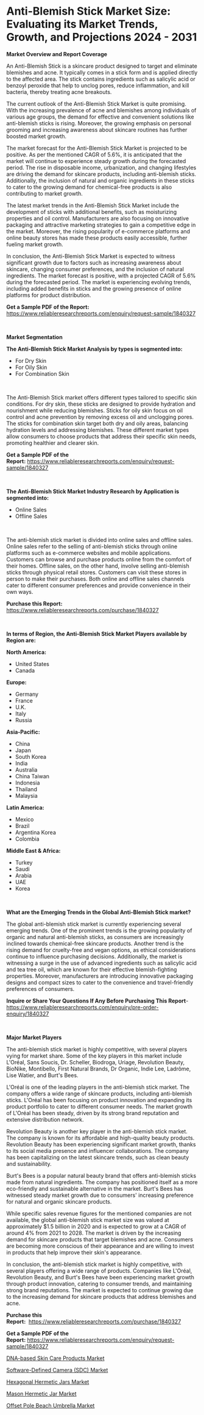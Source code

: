<p><h1>Anti-Blemish Stick Market Size: Evaluating its Market Trends, Growth, and Projections 2024 - 2031</h1></p><p><strong>Market Overview and Report Coverage</strong></p>
<p><p>An Anti-Blemish Stick is a skincare product designed to target and eliminate blemishes and acne. It typically comes in a stick form and is applied directly to the affected area. The stick contains ingredients such as salicylic acid or benzoyl peroxide that help to unclog pores, reduce inflammation, and kill bacteria, thereby treating acne breakouts.</p><p>The current outlook of the Anti-Blemish Stick Market is quite promising. With the increasing prevalence of acne and blemishes among individuals of various age groups, the demand for effective and convenient solutions like anti-blemish sticks is rising. Moreover, the growing emphasis on personal grooming and increasing awareness about skincare routines has further boosted market growth.</p><p>The market forecast for the Anti-Blemish Stick Market is projected to be positive. As per the mentioned CAGR of 5.6%, it is anticipated that the market will continue to experience steady growth during the forecasted period. The rise in disposable income, urbanization, and changing lifestyles are driving the demand for skincare products, including anti-blemish sticks. Additionally, the inclusion of natural and organic ingredients in these sticks to cater to the growing demand for chemical-free products is also contributing to market growth.</p><p>The latest market trends in the Anti-Blemish Stick Market include the development of sticks with additional benefits, such as moisturizing properties and oil control. Manufacturers are also focusing on innovative packaging and attractive marketing strategies to gain a competitive edge in the market. Moreover, the rising popularity of e-commerce platforms and online beauty stores has made these products easily accessible, further fueling market growth.</p><p>In conclusion, the Anti-Blemish Stick Market is expected to witness significant growth due to factors such as increasing awareness about skincare, changing consumer preferences, and the inclusion of natural ingredients. The market forecast is positive, with a projected CAGR of 5.6% during the forecasted period. The market is experiencing evolving trends, including added benefits in sticks and the growing presence of online platforms for product distribution.</p></p>
<p><strong>Get a Sample PDF of the Report:</strong> <a href="https://www.reliableresearchreports.com/enquiry/request-sample/1840327">https://www.reliableresearchreports.com/enquiry/request-sample/1840327</a></p>
<p>&nbsp;</p>
<p><strong>Market Segmentation</strong></p>
<p><strong>The Anti-Blemish Stick Market Analysis by types is segmented into:</strong></p>
<p><ul><li>For Dry Skin</li><li>For Oily Skin</li><li>For Combination Skin</li></ul></p>
<p>&nbsp;</p>
<p><p>The Anti-Blemish Stick market offers different types tailored to specific skin conditions. For dry skin, these sticks are designed to provide hydration and nourishment while reducing blemishes. Sticks for oily skin focus on oil control and acne prevention by removing excess oil and unclogging pores. The sticks for combination skin target both dry and oily areas, balancing hydration levels and addressing blemishes. These different market types allow consumers to choose products that address their specific skin needs, promoting healthier and clearer skin.</p></p>
<p><strong>Get a Sample PDF of the Report:</strong>&nbsp;<a href="https://www.reliableresearchreports.com/enquiry/request-sample/1840327">https://www.reliableresearchreports.com/enquiry/request-sample/1840327</a></p>
<p>&nbsp;</p>
<p><strong>The Anti-Blemish Stick Market Industry Research by Application is segmented into:</strong></p>
<p><ul><li>Online Sales</li><li>Offline Sales</li></ul></p>
<p>&nbsp;</p>
<p><p>The anti-blemish stick market is divided into online sales and offline sales. Online sales refer to the selling of anti-blemish sticks through online platforms such as e-commerce websites and mobile applications. Customers can browse and purchase products online from the comfort of their homes. Offline sales, on the other hand, involve selling anti-blemish sticks through physical retail stores. Customers can visit these stores in person to make their purchases. Both online and offline sales channels cater to different consumer preferences and provide convenience in their own ways.</p></p>
<p><strong>Purchase this Report:</strong>&nbsp; <a href="https://www.reliableresearchreports.com/purchase/1840327">https://www.reliableresearchreports.com/purchase/1840327</a></p>
<p>&nbsp;</p>
<p><strong>In terms of Region, the Anti-Blemish Stick Market Players available by Region are:</strong></p>
<p>
    <p> <strong> North America: </strong>
        <ul>
            <li>United States</li>
            <li>Canada</li>
        </ul>
        </p> 
    <p> <strong> Europe: </strong>
        <ul>
            <li>Germany</li>
            <li>France</li>
            <li>U.K.</li>
            <li>Italy</li>
            <li>Russia</li>
        </ul>
        </p> 
    <p> <strong> Asia-Pacific: </strong>
        <ul>
            <li>China</li>
            <li>Japan</li>
            <li>South Korea</li>
            <li>India</li>
            <li>Australia</li>
            <li>China Taiwan</li>
            <li>Indonesia</li>
            <li>Thailand</li>
            <li>Malaysia</li>
        </ul>
        </p> 
    <p> <strong> Latin America: </strong>
        <ul>
            <li>Mexico</li>
            <li>Brazil</li>
            <li>Argentina Korea</li>
            <li>Colombia</li>
        </ul>
        </p> 
    <p> <strong> Middle East & Africa: </strong>
        <ul>
            <li>Turkey</li>
            <li>Saudi</li>
            <li>Arabia</li>
            <li>UAE</li>
            <li>Korea</li>
        </ul>
    </p>
    </p>
<p>&nbsp;</p>
<p><strong>What are the Emerging Trends in the Global Anti-Blemish Stick market?</strong></p>
<p><p>The global anti-blemish stick market is currently experiencing several emerging trends. One of the prominent trends is the growing popularity of organic and natural anti-blemish sticks, as consumers are increasingly inclined towards chemical-free skincare products. Another trend is the rising demand for cruelty-free and vegan options, as ethical considerations continue to influence purchasing decisions. Additionally, the market is witnessing a surge in the use of advanced ingredients such as salicylic acid and tea tree oil, which are known for their effective blemish-fighting properties. Moreover, manufacturers are introducing innovative packaging designs and compact sizes to cater to the convenience and travel-friendly preferences of consumers.</p></p>
<p><strong>Inquire or Share Your Questions If Any Before Purchasing This Report</strong>- <a href="https://www.reliableresearchreports.com/enquiry/pre-order-enquiry/1840327">https://www.reliableresearchreports.com/enquiry/pre-order-enquiry/1840327</a></p>
<p>&nbsp;</p>
<p><strong>Major Market Players</strong></p>
<p><p>The anti-blemish stick market is highly competitive, with several players vying for market share. Some of the key players in this market include L'Oréal, Sans Soucis, Dr. Scheller, Biodroga, Uriage, Revolution Beauty, BioNike, Montibello, First Natural Brands, Dr Organic, Indie Lee, Ladrôme, Lise Watier, and Burt's Bees. </p><p>L'Oréal is one of the leading players in the anti-blemish stick market. The company offers a wide range of skincare products, including anti-blemish sticks. L'Oréal has been focusing on product innovation and expanding its product portfolio to cater to different consumer needs. The market growth of L'Oréal has been steady, driven by its strong brand reputation and extensive distribution network.</p><p>Revolution Beauty is another key player in the anti-blemish stick market. The company is known for its affordable and high-quality beauty products. Revolution Beauty has been experiencing significant market growth, thanks to its social media presence and influencer collaborations. The company has been capitalizing on the latest skincare trends, such as clean beauty and sustainability.</p><p>Burt's Bees is a popular natural beauty brand that offers anti-blemish sticks made from natural ingredients. The company has positioned itself as a more eco-friendly and sustainable alternative in the market. Burt's Bees has witnessed steady market growth due to consumers' increasing preference for natural and organic skincare products.</p><p>While specific sales revenue figures for the mentioned companies are not available, the global anti-blemish stick market size was valued at approximately $1.5 billion in 2020 and is expected to grow at a CAGR of around 4% from 2021 to 2028. The market is driven by the increasing demand for skincare products that target blemishes and acne. Consumers are becoming more conscious of their appearance and are willing to invest in products that help improve their skin's appearance.</p><p>In conclusion, the anti-blemish stick market is highly competitive, with several players offering a wide range of products. Companies like L'Oréal, Revolution Beauty, and Burt's Bees have been experiencing market growth through product innovation, catering to consumer trends, and maintaining strong brand reputations. The market is expected to continue growing due to the increasing demand for skincare products that address blemishes and acne.</p></p>
<p><strong>Purchase this Report:</strong>&nbsp;&nbsp;<a href="https://www.reliableresearchreports.com/purchase/1840327">https://www.reliableresearchreports.com/purchase/1840327</a></p>
<p></p>
<p><strong>Get a Sample PDF of the Report:</strong>&nbsp;<a href="https://www.reliableresearchreports.com/enquiry/request-sample/1840327">https://www.reliableresearchreports.com/enquiry/request-sample/1840327</a></p>
<p><p><a href="https://github.com/gdfhhhj/Market-Research-Report-List-2/blob/main/dna-based-skin-care-products-market.md">DNA-based Skin Care Products Market</a></p><p><a href="https://github.com/sofayahoo2023/Market-Research-Report-List-2/blob/main/software-defined-camera-sdc-market.md">Software-Defined Camera (SDC) Market</a></p><p><a href="https://github.com/luckyshygirl/Market-Research-Report-List-2/blob/main/hexagonal-hermetic-jars-market.md">Hexagonal Hermetic Jars Market</a></p><p><a href="https://github.com/vimar16th/Market-Research-Report-List-2/blob/main/mason-hermetic-jar-market.md">Mason Hermetic Jar Market</a></p><p><a href="https://github.com/pizolina/Market-Research-Report-List-2/blob/main/offset-pole-beach-umbrella-market.md">Offset Pole Beach Umbrella Market</a></p></p>